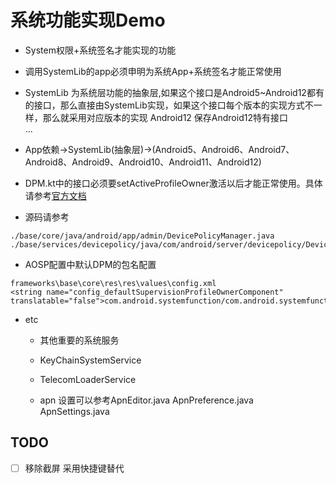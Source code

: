 # 系统功能实现Demo

- System权限+系统签名才能实现的功能  
- 调用SystemLib的app必须申明为系统App+系统签名才能正常使用
- SystemLib 为系统层功能的抽象层,如果这个接口是Android5~Android12都有的接口，那么直接由SystemLib实现，如果这个接口每个版本的实现方式不一样，那么就采用对应版本的实现
Android12 保存Android12特有接口    
...  
- App依赖->SystemLib(抽象层)->(Android5、Android6、Android7、Android8、Android9、Android10、Android11、Android12)
- DPM.kt中的接口必须要setActiveProfileOwner激活以后才能正常使用。具体请参考[官方文档](https://developer.android.com/guide/topics/admin/device-admin)


- 源码请参考
```
./base/core/java/android/app/admin/DevicePolicyManager.java
./base/services/devicepolicy/java/com/android/server/devicepolicy/DevicePolicyManagerService.java
```
- AOSP配置中默认DPM的包名配置
```
frameworks\base\core\res\res\values\config.xml
<string name="config_defaultSupervisionProfileOwnerComponent" translatable="false">com.android.systemfunction/com.android.systemfunction.AdminReceiver</string>
```


- etc
  * 其他重要的系统服务
  * KeyChainSystemService
  * TelecomLoaderService

  * apn 设置可以参考ApnEditor.java ApnPreference.java ApnSettings.java


## TODO
- [ ] 移除截屏 采用快捷键替代 